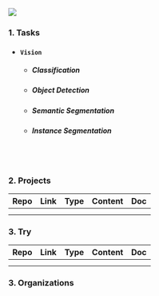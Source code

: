 <a href="https://hits.seeyoufarm.com"><img src="https://hits.seeyoufarm.com/api/count/incr/badge.svg?url=https%3A%2F%2Fgithub.com%2Fhololee&count_bg=%2379C83D&title_bg=%23555555&icon=&icon_color=%23E7E7E7&title=hits&edge_flat=false"/></a>   

### 1. Tasks
- #### ```Vision```   
  - ##### *Classification*
  - ##### *Object Detection*
  - ##### *Semantic Segmentation*
  - ##### *Instance Segmentation*

<br/><br/> 

### 2. Projects

|Repo|Link|Type|Content|Doc|
|---|---|---|---|---|
|   |   |   |   |     | 
|   |   |   |   |    | 


### 3. Try
|Repo|Link|Type|Content|Doc|
|---|---|---|---|---|
|   |   |   |   |     | 
|   |   |   |   |    | 


### 3. Organizations
